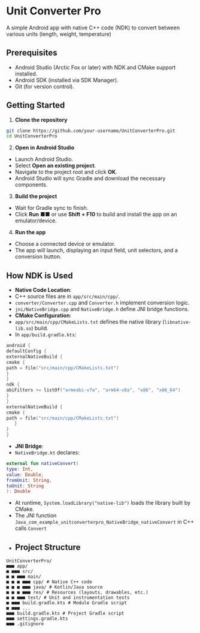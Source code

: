 
# Unit Converter Pro
A simple Android app with native C++ code (NDK) to convert between various units (length, weight, temperature)
## Prerequisites
- Android Studio (Arctic Fox or later) with NDK and CMake support installed.
- Android SDK (installed via SDK Manager).
- Git (for version control).
## Getting Started
1. **Clone the repository**
 ```bash
 git clone https://github.com/your-username/UnitConverterPro.git
 cd UnitConverterPro
```
2. **Open in Android Studio**
 - Launch Android Studio.
 - Select **Open an existing project**.
 - Navigate to the project root and click **OK**.
 - Android Studio will sync Gradle and download the necessary components.
3. **Build the project**
 - Wait for Gradle sync to finish.
 - Click **Run** ■■ or use **Shift + F10** to build and install the app on an emulator/device.
4. **Run the app**
 - Choose a connected device or emulator.
 - The app will launch, displaying an input field, unit selectors, and a conversion button.
## How NDK is Used
- **Native Code Location**:
 - C++ source files are in `app/src/main/cpp/`.
 - `converter/Converter.cpp` and `Converter.h` implement conversion logic.
 - `jni/NativeBridge.cpp` and `NativeBridge.h` define JNI bridge functions.
- **CMake Configuration**:
 - `app/src/main/cpp/CMakeLists.txt` defines the native library (`libnative-lib.so`) build.
 - In `app/build.gradle.kts`:
 ```kotlin
 android {
 defaultConfig {
 externalNativeBuild {
 cmake {
 path = file("src/main/cpp/CMakeLists.txt")
 }
 }
 ndk {
 abiFilters += listOf("armeabi-v7a", "arm64-v8a", "x86", "x86_64")
 }
 }
 externalNativeBuild {
 cmake {
 path = file("src/main/cpp/CMakeLists.txt")
    }
}
 }
 ```
- **JNI Bridge**:
 - `NativeBridge.kt` declares:
 ```kotlin
 external fun nativeConvert(
 type: Int,
 value: Double,
 fromUnit: String,
 toUnit: String
 ): Double
 ```
 - At runtime, `System.loadLibrary("native-lib")` loads the library built by CMake.
 - The JNI function `Java_com_example_unitconverterpro_NativeBridge_nativeConvert` in C++ calls `Convert`
 - ## Project Structure
```text
UnitConverterPro/
■■■ app/
■ ■■■ src/
■ ■ ■■■ main/
■ ■ ■ ■■■ cpp/ # Native C++ code
■ ■ ■ ■■■ java/ # Kotlin/Java source
■ ■ ■ ■■■ res/ # Resources (layouts, drawables, etc.)
■ ■ ■■■ test/ # Unit and instrumentation tests
■ ■■■ build.gradle.kts # Module Gradle script
■ ■■■ ...
■■■ build.gradle.kts # Project Gradle script
■■■ settings.gradle.kts
■■■ .gitignore
```
